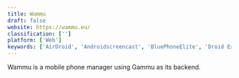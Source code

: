 ```yaml
---
title: Wammu
draft: false 
website: https://wammu.eu/
classification: ['']
platform: ['Web']
keywords: ['AirDroid', 'Androidscreencast', 'BluePhoneElite', 'Droid Explorer', 'HiSuite', 'MobTime Cell Phone Manager', 'Mobizen', 'Multisync', 'MyPhoneExplorer', 'OxyFile', 'PAW Server', 'PhoneCopy', 'Samba Filesharing', 'Series60-Remote', 'Wondershare MobileGo', 'doubleTwist', 'gnokii']
---
```

Wammu is a mobile phone manager using Gammu as its backend.